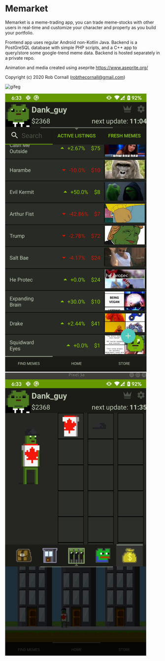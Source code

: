 # Memarket

Memarket is a meme-trading app, you can trade meme-stocks with other users in real-time and customize your character and property as you build your portfolio.

Frontend app uses regular Android non-Kotlin Java.
Backend is a PostGreSQL database with simple PHP scripts, and a C++ app to query/store some google-trend meme data. Backend is hosted separately in a private repo.

Animation and media created using aseprite https://www.aseprite.org/

Copyright (c) 2020 Rob Cornall (robthecornall@gmail.com)

![gifeg](examples/memarket-eg.gif)

![stocks](examples/memarket-stocks.png) ![home](examples/memarket.png)
